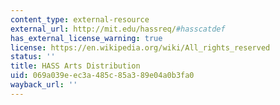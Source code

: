 ```yaml
---
content_type: external-resource
external_url: http://mit.edu/hassreq/#hasscatdef
has_external_license_warning: true
license: https://en.wikipedia.org/wiki/All_rights_reserved
status: ''
title: HASS Arts Distribution
uid: 069a039e-ec3a-485c-85a3-89e04a0b3fa0
wayback_url: ''
---
```

